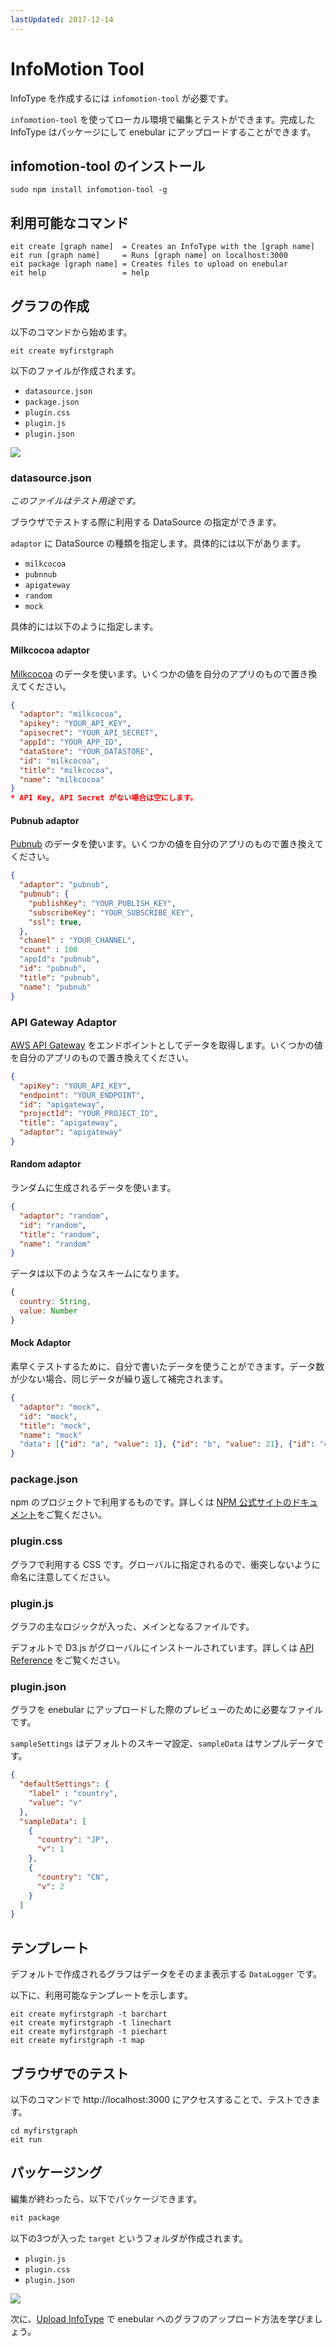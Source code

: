 ```yaml
---
lastUpdated: 2017-12-14
---
```


# InfoMotion Tool

InfoType を作成するには `infomotion-tool` が必要です。

`infomotion-tool` を使ってローカル環境で編集とテストができます。完成した InfoType はパッケージにして enebular にアップロードすることができます。

## infomotion-tool のインストール

```
sudo npm install infomotion-tool -g
```

## 利用可能なコマンド

```
eit create [graph name]  = Creates an InfoType with the [graph name]
eit run [graph name]     = Runs [graph name] on localhost:3000
eit package [graph name] = Creates files to upload on enebular
eit help                 = help
```

## グラフの作成

以下のコマンドから始めます。

```
eit create myfirstgraph
```

以下のファイルが作成されます。

- `datasource.json`
- `package.json`
- `plugin.css`
- `plugin.js`
- `plugin.json`

![](/_asset/images/InfoMotion/enebular-developers-about-infomotion-files.png)

### datasource.json

*このファイルはテスト用途です。*

ブラウザでテストする際に利用する DataSource の指定ができます。

`adaptor` に DataSource の種類を指定します。具体的には以下があります。

- `milkcocoa`
- `pubnnub`
- `apigateway`
- `random`
- `mock`


具体的には以下のように指定します。

#### Milkcocoa adaptor

[Milkcocoa](https://mlkcca.com) のデータを使います。いくつかの値を自分のアプリのもので置き換えてください。

```json
{
  "adaptor": "milkcocoa",
  "apikey": "YOUR_API_KEY",
  "apisecret": "YOUR_API_SECRET",
  "appId": "YOUR_APP_ID",
  "dataStore": "YOUR_DATASTORE",
  "id": "milkcocoa",
  "title": "milkcocoa",
  "name": "milkcocoa"
}
* API Key, API Secret がない場合は空にします。
```

#### Pubnub adaptor

[Pubnub](https://pubnub.com) のデータを使います。いくつかの値を自分のアプリのもので置き換えてください。

```json
{
  "adaptor": "pubnub",
  "pubnub": {
    "publishKey": "YOUR_PUBLISH_KEY",
    "subscribeKey": "YOUR_SUBSCRIBE_KEY",
    "ssl": true,
  },
  "chanel" : "YOUR_CHANNEL",
  "count" : 100
  "appId": "pubnub",
  "id": "pubnub",
  "title": "pubnub",
  "name": "pubnub"
}
```

### API Gateway Adaptor

[AWS API Gateway](https://aws.amazon.com/) をエンドポイントとしてデータを取得します。いくつかの値を自分のアプリのもので置き換えてください。

```json
{
  "apiKey": "YOUR_API_KEY",
  "endpoint": "YOUR_ENDPOINT",
  "id": "apigateway",
  "projectId": "YOUR_PROJECT_ID",
  "title": "apigateway",
  "adaptor": "apigateway"
}
```

#### Random adaptor

ランダムに生成されるデータを使います。

```json
{
  "adaptor": "random",
  "id": "random",
  "title": "random",
  "name": "random"
}
```

データは以下のようなスキームになります。

```javascript
{
  country: String,
  value: Number
}
```

#### Mock Adaptor

素早くテストするために、自分で書いたデータを使うことができます。データ数が少ない場合、同じデータが繰り返して補完されます。


```json
{
  "adaptor": "mock",
  "id": "mock",
  "title": "mock",
  "name": "mock"
  "data": [{"id": "a", "value": 1}, {"id": "b", "value": 21}, {"id": "c", "value": 512}]
}
```

### package.json

npm のプロジェクトで利用するものです。詳しくは [NPM 公式サイトのドキュメント](https://docs.npmjs.com/files/package.json)をご覧ください。

### plugin.css

グラフで利用する CSS です。グローバルに指定されるので、衝突しないように命名に注意してください。

### plugin.js

グラフの主なロジックが入った、メインとなるファイルです。

デフォルトで D3.js がグローバルにインストールされています。詳しくは [API Reference](./APIReference.md) をご覧ください。

### plugin.json

グラフを enebular にアップロードした際のプレビューのために必要なファイルです。

`sampleSettings` はデフォルトのスキーマ設定、`sampleData` はサンプルデータです。

```json
{
  "defaultSettings": {
    "label" : "country",
    "value": "v"
  },
  "sampleData": [
    {
      "country": "JP",
      "v": 1
    },
    {
      "country": "CN",
      "v": 2
    }
  ]
}
```

## テンプレート

デフォルトで作成されるグラフはデータをそのまま表示する `DataLogger` です。

以下に、利用可能なテンプレートを示します。

```
eit create myfirstgraph -t barchart
eit create myfirstgraph -t linechart
eit create myfirstgraph -t piechart
eit create myfirstgraph -t map
```

## ブラウザでのテスト

以下のコマンドで http://localhost:3000 にアクセスすることで、テストできます。

```
cd myfirstgraph
eit run
```

## パッケージング

編集が終わったら、以下でパッケージできます。

```bash
eit package
```

以下の3つが入った `target` というフォルダが作成されます。

- `plugin.js`
- `plugin.css`
- `plugin.json`

![](/_asset/images/InfoMotion/enebular-developers-build.png)

次に、[Upload InfoType](./UploadInfoType.md) で enebular へのグラフのアップロード方法を学びましょう。
